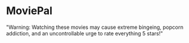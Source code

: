 # MoviePal
"Warning: Watching these movies may cause extreme bingeing, popcorn addiction, and an uncontrollable urge to rate everything 5 stars!" 
